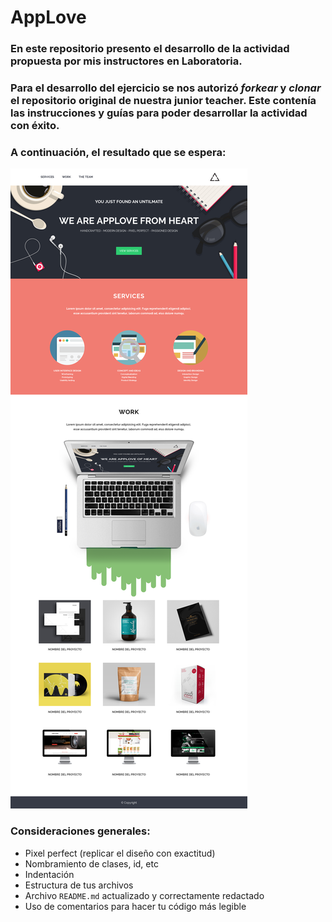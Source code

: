 # AppLove

### En este repositorio presento el desarrollo de la actividad propuesta por mis instructores en Laboratoria.

### Para el desarrollo del ejercicio se nos autorizó _forkear_ y _clonar_ el repositorio original de nuestra junior teacher. Este contenía las instrucciones y guías para poder desarrollar la actividad con éxito.

### A continuación, el resultado que se espera:

![App Love](assets/images/appLove.png) 

### Consideraciones generales:

- Pixel perfect (replicar el diseño con exactitud)
- Nombramiento de clases, id, etc
- Indentación
- Estructura de tus archivos
- Archivo `README.md` actualizado y correctamente redactado
- Uso de comentarios para hacer tu código más legible
